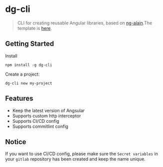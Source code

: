 # dg-cli

> CLI for creating reusable  Angular libraries, based on [ng-alain](https://ng-alain.com/docs/getting-started/en).The template is [here](https://github.com/kerwin-ly/dg-cli-template).

## Getting Started

Install

```shell
npm install -g dg-cli
```

Create a project:

```shell
dg-cli new my-project
```

## Features
- Keep the latest version of Angsular
- Supports custom http interceptor
- Supports CI/CD config
- Supports commitlint config 

## Notice

If you want to use CI/CD config, please make sure the `Secret variables` in your `gitlab` repository has been created and keep the name unique.
